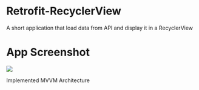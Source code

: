 # Retrofit-RecyclerView
A short application that load data from API and display it in a RecyclerView

# App Screenshot
![](https://user-images.githubusercontent.com/57729176/137582544-f4c123a0-3896-407f-b1ee-060eed04882e.png)

Implemented MVVM Architecture
